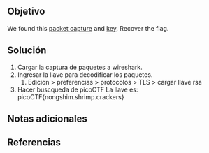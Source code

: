 ## Objetivo
We found this [packet capture](https://jupiter.challenges.picoctf.org/static/0c84d3636dd088d9fe4efd5d0d869a06/capture.pcap) and [key](https://jupiter.challenges.picoctf.org/static/0c84d3636dd088d9fe4efd5d0d869a06/picopico.key). Recover the flag.
## Solución

1. Cargar la captura de paquetes a wireshark.
2. Ingresar la llave para decodificar los paquetes. 
	1. Edicion > preferencias > protocolos > TLS > cargar llave rsa
3. Hacer buscqueda de picoCTF
La llave es: picoCTF{nongshim.shrimp.crackers}
## Notas adicionales
## Referencias
